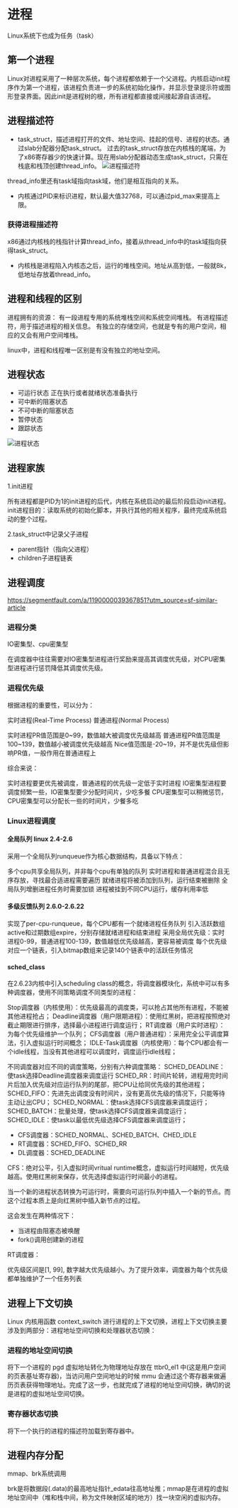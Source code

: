 # 进程

Linux系统下也成为任务（task）

## 第一个进程

Linux对进程采用了一种层次系统，每个进程都依赖于一个父进程。内核启动init程序作为第一个进程，该进程负责进一步的系统初始化操作，并显示登录提示符或图形登录界面。因此init是进程树的根，所有进程都直接或间接起源自该进程。

## 进程描述符

* task_struct，描述进程打开的文件、地址空间、挂起的信号、进程的状态。通过slab分配器分配task_struct。
过去的task_struct存放在内核栈的尾端，为了x86寄存器少的快速计算。现在用slab分配器动态生成task_struct，只需在栈底和栈顶创建thread_info。
![进程描述符](/%E6%93%8D%E4%BD%9C%E7%B3%BB%E7%BB%9F/assets/%E8%BF%9B%E7%A8%8B%E6%8F%8F%E8%BF%B0%E7%AC%A6.png)

thread_info里还有task域指向task域，他们是相互指向的关系。

* 内核通过PID来标识进程，默认最大值32768，可以通过pid_max来提高上限。

### 获得进程描述符

x86通过内核栈的栈指针计算thread_info，接着从thread_info中的task域指向获得task_struct。

* 内核栈是进程陷入内核态之后，运行的堆栈空间。地址从高到低，一般就8k，低地址存放着thread_info。

## 进程和线程的区别

进程拥有的资源：
有一段进程专用的系统堆栈空间和系统空间堆栈。
有进程描述符，用于描述进程的相关信息。
有独立的存储空间，也就是专有的用户空间，相应的又会有用户空间堆栈。

linux中，进程和线程唯一区别是有没有独立的地址空间。

## 进程状态

* 可运行状态
    正在执行或者就绪状态准备执行
* 可中断的阻塞状态
* 不可中断的阻塞状态
* 暂停状态
* 跟踪状态

![进程状态](/%E6%93%8D%E4%BD%9C%E7%B3%BB%E7%BB%9F/assets/%E8%BF%9B%E7%A8%8B%E7%8A%B6%E6%80%81.png)

## 进程家族

1.init进程

所有进程都是PID为1的init进程的后代，内核在系统启动的最后阶段启动init进程。
init进程目的：读取系统的初始化脚本，并执行其他的相关程序，最终完成系统启动的整个过程。

2.task_struct中记录父子进程

* parent指针（指向父进程）
* children子进程链表

## 进程调度

<https://segmentfault.com/a/1190000039367851?utm_source=sf-similar-article>

### 进程分类

IO密集型、cpu密集型

在调度器中往往需要对IO密集型进程进行奖励来提高其调度优先级，对CPU密集型进程进行惩罚降低其调度优先级。

### 进程优先级

根据进程的重要性，可以分为：

实时进程(Real-Time Process)
普通进程(Normal Process)

实时进程PR值范围是0~99，数值越大被调度优先级越高
普通进程PR值范围是100~139，数值越小被调度优先级越高
Nice值范围是-20~19，并不是优先级但影响PR值，一般作用在普通进程上

综合来说：

实时进程要更优先被调度，普通进程的优先级一定低于实时进程
IO密集型进程要调度频繁一些，IO密集型要少分配时间片，少吃多餐
CPU密集型可以稍微惩罚，CPU密集型可以分配长一些的时间片，少餐多吃

### Linux进程调度

#### 全局队列 linux 2.4-2.6

采用一个全局队列runqueue作为核心数据结构，具备以下特点：

多个cpu共享全局队列，并非每个cpu有单独的队列
实时进程和普通进程混合且无序存放，寻找最合适进程需要遍历
就绪进程将被添加到队列，运行结束被删除
全局队列增删进程任务时需要加锁
进程被挂到不同CPU运行，缓存利用率低

#### 多级反馈队列 2.6.0-2.6.22

实现了per-cpu-runqueue，每个CPU都有一个就绪进程任务队列
引入活跃数组active和过期数组expire，分别存储就绪进程和结束进程
采用全局优先级：实时进程0-99，普通进程100-139，数值越低优先级越高，更容易被调度
每个优先级对应一个链表，引入bitmap数组来记录140个链表中的活跃任务情况

#### sched_class

在2.6.23内核中引入scheduling class的概念，将调度器模块化，系统中可以有多种调度器，使用不同策略调度不同类型的进程：

Stop调度器（内核使用）：优先级最高的调度类，可以抢占其他所有进程，不能被其他进程抢占；
Deadline调度器（用户限期进程）：使用红黑树，把进程按照绝对截止期限进行排序，选择最小进程进行调度运行；
RT调度器（用户实时进程）：为每个优先级维护一个队列；
CFS调度器（用户普通进程）：采用完全公平调度算法，引入虚拟运行时间概念；
IDLE-Task调度器（内核使用）：每个CPU都会有一个idle线程，当没有其他进程可以调度时，调度运行idle线程；

不同调度器对应不同的调度策略，分别有六种调度策略：
SCHED_DEADLINE：使task选择Deadline调度器来调度运行
SCHED_RR：时间片轮转，进程用完时间片后加入优先级对应运行队列的尾部，把CPU让给同优先级的其他进程；
SCHED_FIFO：先进先出调度没有时间片，没有更高优先级的情况下，只能等待主动让出CPU；
SCHED_NORMAL：使task选择CFS调度器来调度运行；
SCHED_BATCH：批量处理，使task选择CFS调度器来调度运行；
SCHED_IDLE：使task以最低优先级选择CFS调度器来调度运行；

* CFS调度器：SCHED_NORMAL、SCHED_BATCH、CHED_IDLE
* RT调度器：SCHED_FIFO、SCHED_RR
* DL调度器：SCHED_DEADLINE

CFS：绝对公平，引入虚拟时间vritual runtime概念，虚拟运行时间越短，优先级越高。使用红黑树来保存，优先选择虚拟运行时间最小的进程。

当一个新的进程状态转换为可运行时，需要向可运行队列中插入一个新的节点。而这个过程本质上是向红黑树中插入新节点的过程。

这会发生在两种情况下：

* 当进程由阻塞态被唤醒
* fork()调用创建新的进程

RT调度器：

优先级区间是[1, 99], 数字越大优先级越小。为了提升效率，调度器为每个优先级都单独维护了一个任务列表

## 进程上下文切换

Linux 内核用函数 context_switch 进行进程的上下文切换，进程上下文切换主要涉及到两部分：进程地址空间切换和处理器状态切换：

### 进程的地址空间切换

将下一个进程的 pgd 虚拟地址转化为物理地址存放在 ttbr0_el1 中(这是用户空间的页表基址寄存器)，当访问用户空间地址的时候 mmu 会通过这个寄存器来做遍历页表获得物理地址。完成了这一步，也就完成了进程的地址空间切换，确切的说是进程的虚拟地址空间切换。

### 寄存器状态切换

将下一个执行的进程的描述符加载到寄存器中。

## 进程内存分配

mmap、brk系统调用

brk是将数据段(.data)的最高地址指针_edata往高地址推；mmap是在进程的虚拟地址空间中（堆和栈中间，称为文件映射区域的地方）找一块空闲的虚拟内存。
